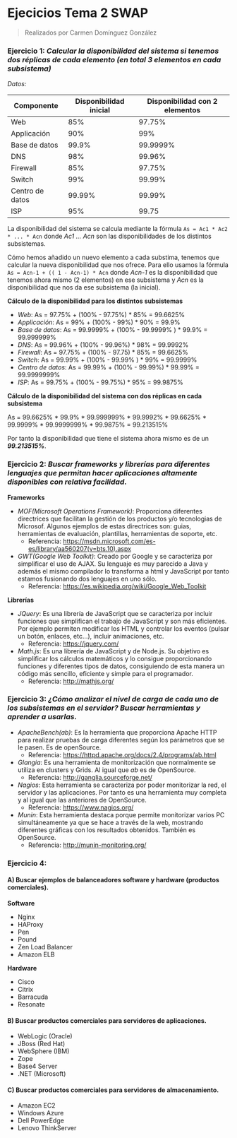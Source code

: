 # Ejecicios Tema 2 SWAP
> Realizados por Carmen Domínguez González

### Ejercicio 1: *Calcular la disponibilidad del sistema si tenemos dos réplicas de cada elemento (en total 3 elementos en cada subsistema)*

*Datos:*

Componente | Disponibilidad inicial | Disponibilidad con 2 elementos
-- | -- | --
Web | 85% | 97.75%
Applicación | 90% | 99%
Base de datos | 99.9% | 99.9999%
DNS | 98% | 99.96%
Firewall | 85% | 97.75%
Switch | 99% | 99.99%
Centro de datos | 99.99% | 99.99%
ISP | 95% | 99.75

La disponibilidad del sistema se calcula mediante la fórmula `As = Ac1 * Ac2 * ... * Acn` donde *Ac1 ... Acn* son las disponibilidades de los distintos subsistemas.

Cómo hemos añadido un nuevo elemento a cada substima, tenemos que calcular la nueva disponibilidad que nos ofrece. Para ello usamos la fórmula `As = Acn-1 + (( 1 - Acn-1) * Acn` donde *Acn-1* es la disponibilidad que tenemos ahora mismo (2 elementos) en ese subsistema y *Acn* es la disponibilidad que nos da ese subsistema (la inicial).

**Cálculo de la disponibilidad para los distintos subsistemas**

* *Web*: As = 97.75% + (100% - 97.75%) * 85% = 99.6625%
* *Applicación*: As = 99% + (100% - 99%) * 90% = 99.9%
* *Base de datos*: As = 99.9999% + (100% - 99.9999% ) * 99.9% = 99.999999%
* *DNS*: As = 99.96% + (100% - 99.96%) * 98% = 99.9992%
* *Firewall*: As = 97.75% + (100% - 97.75) * 85% = 99.6625%
* *Switch*: As = 99.99% + (100% - 99.99% ) * 99% = 99.9999%
* *Centro de datos*: As = 99.99%  + (100% - 99.99%) * 99.99% = 99.9999999%
* *ISP*: As = 99.75% + (100% - 99.75%) * 95% = 99.9875%

**Cálculo de la disponibilidad del sistema con dos réplicas en cada subsistema**

As = 99.6625% \*  99.9% \* 99.999999% \* 99.9992% \* 99.6625% \* 99.9999% \* 99.9999999% \* 99.9875% = 99.213515%

Por tanto la disponibilidad que tiene el sistema ahora mismo es de un ***99.213515%***.

### Ejercicio 2: *Buscar frameworks y librerías para diferentes lenguajes que permitan hacer aplicaciones altamente disponibles con relativa facilidad.*

**Frameworks**

* *MOF(Microsoft Operations Framework)*: Proporciona diferentes directrices que facilitan la gestión de los productos y/o tecnologias de Microsof. Algunos ejemplos de estas directrices son: guias, herramientas de evaluación, plantillas, herramientas de soporte, etc.
	* Referencia: https://msdn.microsoft.com/es-es/library/aa560207(v=bts.10).aspx
* *GWT(Google Web Toolkit)*: Creado por Google y se caracteriza por simplificar el uso de AJAX. Su lenguaje es muy parecido a Java y además el mismo compilador lo transforma a html y JavaScript por tanto estamos fusionando dos lenguajes en uno sólo.
	* Referencia: https://es.wikipedia.org/wiki/Google_Web_Toolkit

**Librerías**

* *JQuery*: Es una librería de JavaScript que se caracteriza por incluir funciones que simplifican el trabajo de JavaScript y son más eficientes. Por ejemplo permiten modificar los HTML y controlar los eventos (pulsar un botón, enlaces, etc...), incluir animaciones, etc.
	* Referencia: https://jquery.com/
* *Math.js*: Es una librería de JavaScript y de Node.js. Su objetivo es simplificar los cálculos matemáticos y lo consigue proporcionando funciones y diferentes tipos de datos, consiguiendo de esta manera un código más sencillo, eficiente y simple para el programador.
	* Referencia: http://mathjs.org/

### Ejercicio 3: *¿Cómo analizar el nivel de carga de cada uno de los subsistemas en el servidor? Buscar herramientas y aprender a usarlas.*

* *ApacheBench(ab)*: Es la herramienta que proporciona Apache HTTP para realizar pruebas de carga diferentes según los parámetros que se le pasen. Es de openSource.
	* Referencia: https://httpd.apache.org/docs/2.4/programs/ab.html
* *Glangia*: Es una herramienta de monitorización que normalmente se utiliza en clusters y Grids. Al igual que *ab* es de OpenSource.
	* Referencia: http://ganglia.sourceforge.net/
* *Nagios*: Esta herramienta se caracteriza por poder monitorizar la red, el servidor y las aplicaciones. Por tanto es una herramienta muy completa y al igual que las anteriores de OpenSource.
	* Referencia: https://www.nagios.org/
* *Munin*: Esta herramienta destaca porque permite monitorizar varios PC simultáneamente ya que se hace a través de la web, mostrando diferentes gráficas con los resultados obtenidos. También es OpenSource.
	* Referencia: http://munin-monitoring.org/

### Ejercicio 4:

#### A) Buscar ejemplos de balanceadores software y hardware (productos comerciales).

**Software**

* Nginx
* HAProxy
* Pen
* Pound
* Zen Load Balancer
* Amazon ELB

**Hardware**

* Cisco
* Citrix
* Barracuda
* Resonate

#### B) Buscar productos comerciales para servidores de aplicaciones.

* WebLogic (Oracle)
* JBoss (Red Hat)
* WebSphere (IBM)
* Zope
* Base4 Server
* .NET (Microsoft)

#### C) Buscar productos comerciales para servidores de almacenamiento.

* Amazon EC2
* Windows Azure
* Dell PowerEdge
* Lenovo ThinkServer
